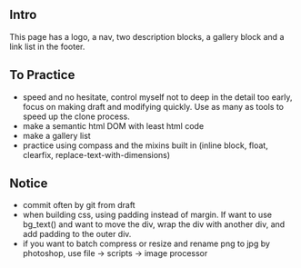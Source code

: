 ## Intro
This page has a logo, a nav, two description blocks, a gallery block and a link list in the footer.

## To Practice
- speed and no hesitate, control myself not to deep in the detail too early, focus on making draft and modifying quickly. Use as many as tools to speed up the clone process.
- make a semantic html DOM with least html code
- make a gallery list
- practice using compass and the mixins built in (inline block, float, clearfix, replace-text-with-dimensions)

## Notice
- commit often by git from draft
- when building css, using padding instead of margin. If want to use bg_text() and want to move the div, wrap the div with another div, and add padding to the outer div.
- if you want to batch compress or resize and rename png to jpg by photoshop, use file -> scripts -> image processor